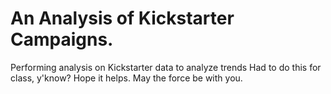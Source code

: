 # An Analysis of Kickstarter Campaigns.
Performing analysis on Kickstarter data to analyze trends
Had to do this for class, y'know? Hope it helps. May the force be with you.
